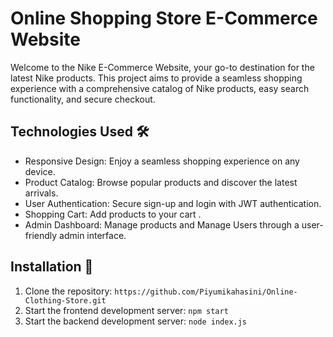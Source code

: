 # Online Shopping Store E-Commerce Website

Welcome to the Nike E-Commerce Website, your go-to destination for the latest Nike products. This project aims to provide a seamless shopping experience with a comprehensive catalog of Nike products, easy search functionality, and secure checkout.

## Technologies Used 🛠️
- Responsive Design: Enjoy a seamless shopping experience on any device.
- Product Catalog: Browse popular products and discover the latest arrivals.
- User Authentication: Secure sign-up and login with JWT authentication.
- Shopping Cart: Add products to your cart .
- Admin Dashboard: Manage products and Manage Users through a user-friendly admin interface.

## Installation 🚀
1. Clone the repository: `https://github.com/Piyumikahasini/Online-Clothing-Store.git `
2. Start the frontend development server: 
`npm start
`
4. Start the backend development server: 
`node index.js
`








